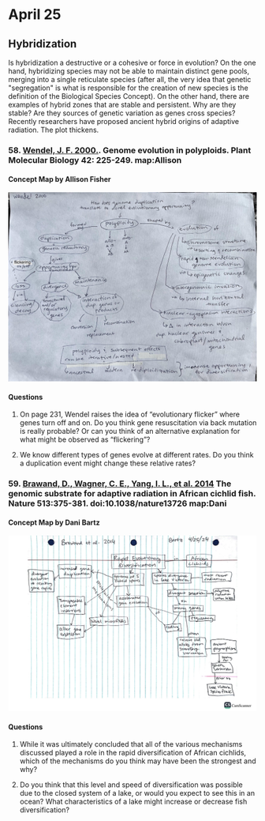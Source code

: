 # April 25

## Hybridization

Is hybridization a destructive or a cohesive or force in evolution? On the one hand, hybridizing species may not be able to maintain distinct gene pools, merging into a single reticulate species (after all, the very idea that genetic "segregation" is what is responsible for the creation of new species is the definition of the Biological Species Concept). On the other hand, there are examples of hybrid zones that are stable and persistent. Why are they stable? Are they sources of genetic variation as genes cross species? Recently researchers have proposed ancient hybrid origins of adaptive radiation. The plot thickens.


### 58. [Wendel, J. F. 2000.](https://drive.google.com/drive/u/0/folders/1ocqMPD5gX9xi4VQy_5OtU5wSyg-X8ftM). Genome evolution in polyploids. Plant Molecular Biology 42: 225-249. **map:Allison**  

#### Concept Map by Allison Fisher  

<img width="700" src="Wendel2000_conceptmap_AF.jpg" >

#### Questions

1. On page 231, Wendel raises the idea of “evolutionary flicker” where genes turn off and on. Do you think gene resuscitation via back mutation is really probable? Or can you think of an alternative explanation for what might be observed as “flickering”?

2. We know different types of genes evolve at different rates. Do you think a duplication event might change these relative rates? 

### 59. [Brawand, D., Wagner, C. E., Yang, I. L., et al. 2014](https://drive.google.com/drive/u/0/folders/1ocqMPD5gX9xi4VQy_5OtU5wSyg-X8ftM) The genomic substrate for adaptive radiation in African cichlid fish. Nature 513:375-381. doi:10.1038/nature13726  **map:Dani**  


#### Concept Map by Dani Bartz  

<img width="700" src="Brawand2014_conceptmap_DB.jpg" >


#### Questions

1. While it was ultimately concluded that all of the various mechanisms discussed played a role in the rapid diversification of African cichlids, which of the mechanisms do you think may have been the strongest and why?

2. Do you think that this level and speed of diversification was possible due to the closed system of a lake, or would you expect to see this in an ocean? What characteristics of a lake might increase or decrease fish diversification?


